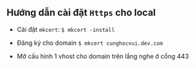 ## Hướng dẫn cài đặt `Https` cho local

* Cài đặt `mkcert`: `$ mkcert -install`

* Đăng ký cho domain `$ mkcert cunghocvui.dev.com`

* Mở cấu hình 1 vhost cho domain trên lắng nghe ở cổng 443

